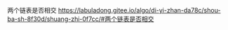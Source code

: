 
两个链表是否相交 https://labuladong.gitee.io/algo/di-yi-zhan-da78c/shou-ba-sh-8f30d/shuang-zhi-0f7cc/#两个链表是否相交